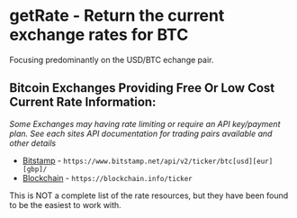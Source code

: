 # getRate - Return the current exchange rates for BTC
Focusing predominantly on the USD/BTC echange pair.
## Bitcoin Exchanges Providing Free Or Low Cost Current Rate Information:
*Some Exchanges may having rate limiting or require an API key/payment plan. See each sites API documentation for trading pairs available and other details*
* [Bitstamp](https://www.bitstamp.net/api/v2/ticker/btcusd/) - ```https://www.bitstamp.net/api/v2/ticker/btc[usd][eur][gbp]/```
* [Blockchain](https://blockchain.info/ticker) - ```https://blockchain.info/ticker```

This is NOT a complete list of the rate resources, but they have been found to be the easiest to work with.
